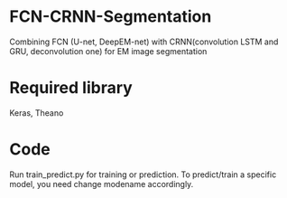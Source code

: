 # FCN-CRNN-Segmentation
Combining FCN (U-net, DeepEM-net) with CRNN(convolution LSTM and GRU, deconvolution one) for EM image segmentation
# Required library
Keras, Theano
# Code
Run train_predict.py for training or prediction. To predict/train a specific model, you need change modename accordingly.
